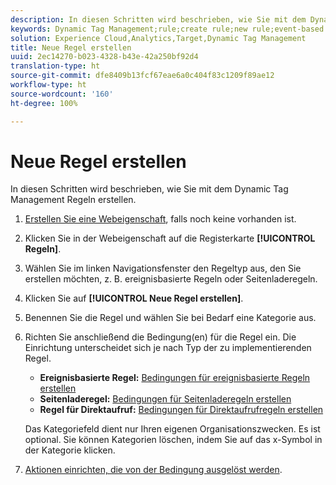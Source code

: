 ```yaml
---
description: In diesen Schritten wird beschrieben, wie Sie mit dem Dynamic Tag Management Regeln erstellen.
keywords: Dynamic Tag Management;rule;create rule;new rule;event-based rule;page load rule;direct call rule
solution: Experience Cloud,Analytics,Target,Dynamic Tag Management
title: Neue Regel erstellen
uuid: 2ec14270-b023-4328-b43e-42a250bf92d4
translation-type: ht
source-git-commit: dfe8409b13fcf67eae6a0c404f83c1209f89ae12
workflow-type: ht
source-wordcount: '160'
ht-degree: 100%

---
```



# Neue Regel erstellen

In diesen Schritten wird beschrieben, wie Sie mit dem Dynamic Tag Management Regeln erstellen.

1. [Erstellen Sie eine Webeigenschaft](/help/implement/other/dtm/t-create-web-property.md), falls noch keine vorhanden ist.
1. Klicken Sie in der Webeigenschaft auf die Registerkarte **[!UICONTROL Regeln]**.
1. Wählen Sie im linken Navigationsfenster den Regeltyp aus, den Sie erstellen möchten, z. B. ereignisbasierte Regeln oder Seitenladeregeln.
1. Klicken Sie auf **[!UICONTROL Neue Regel erstellen]**.
1. Benennen Sie die Regel und wählen Sie bei Bedarf eine Kategorie aus.
1. Richten Sie anschließend die Bedingung(en) für die Regel ein. Die Einrichtung unterscheidet sich je nach Typ der zu implementierenden Regel.

   * **Ereignisbasierte Regel:** [Bedingungen für ereignisbasierte Regeln erstellen](/help/implement/other/dtm/c-rules/t-rules-event-conditions.md)
   * **Seitenladeregel:** [Bedingungen für Seitenladeregeln erstellen](/help/implement/other/dtm/c-rules/t-rules-page-conditions.md)
   * **Regel für Direktaufruf:** [Bedingungen für Direktaufrufregeln erstellen](/help/implement/other/dtm/c-rules/t-rules-direct-conditions.md)

   Das Kategoriefeld dient nur Ihren eigenen Organisationszwecken. Es ist optional. Sie können Kategorien löschen, indem Sie auf das x-Symbol in der Kategorie klicken.
1. [Aktionen einrichten, die von der Bedingung ausgelöst werden](/help/implement/other/dtm/c-rules/t-rules-actions.md).
